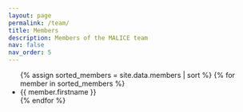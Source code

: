```yaml
---
layout: page
permalink: /team/
title: Members
description: Members of the MALICE team
nav: false
nav_order: 5
---
```



<ul>
  {% assign sorted_members = site.data.members | sort %}
  {% for member in sorted_members %}
    <li>{{ member.firstname }}</li>
  {% endfor %}
</ul>


